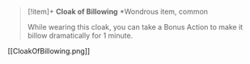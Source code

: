 > [!item]+ **Cloak of Billowing**
> *Wondrous item, common
>
> While wearing this cloak, you can take a Bonus Action to make it billow dramatically for 1 minute.

[[CloakOfBillowing.png]]